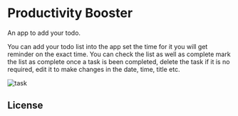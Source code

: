# Productivity Booster
An app to add your todo. 

You can add your todo list into the app set the time for it you will get reminder on the exact time. You can check the list as well as complete mark the list as complete once a task is been completed, delete the task if it is no required, edit it to make changes in the date, time, title etc. 

![task](https://github.com/YassineOuhadi/Productivity-Booster/assets/109771302/a9813d1b-a004-4bbb-9a1e-d01044b5709e)

## License
